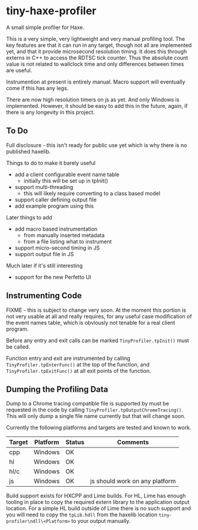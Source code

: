 # tiny-haxe-profiler
A small simple profiler for Haxe.

This is a very simple, very lightweight and very manual profiling tool. The key
features are that it can run in any target, though not all are implemented yet,
and that it provide microsecond resolution timing. It does this through externs
in C++ to access the RDTSC tick counter. Thus the absolute count value is not
related to wallclock time and only differences between times are useful.

Instrumention at present is entirely manual. Macro support will eventually come
if this has any legs.

There are now high resolution timers on js as yet. And only Windows is
implemented. However, it should be easy to add this in the future,
again, if there is any longevity in this project.

## To Do

Full disclosure - this isn't ready for public use yet which is why there
is no published haxelib.

Things to do to make it barely useful

   * add a client configurable event name table
     * initially this will be set up in tpInit()
   * support multi-threading
     * this will likely require converting to a class based model
   * support caller defining output file
   * add example program using this
  
Later things to add

   * add macro based instrumentation
     * from manually inserted metadata
     * from a file listing what to instrument
   * support micro-second timing in JS
   * support output file in JS
  
Much later if it's still interesting

   * support for the new Perfetto UI

## Instrumenting Code
FIXME - this is subject to change very soon. At the moment this portion is
not very usable at all and really requires, for any useful case modification
of the event names table, which is obviously not tenable for a real client
program.

Before any entry and exit calls can be marked `TinyProfiler.tpInit()` must
be called.

Function entry and exit are instrumented by calling `TinyProfiler.tpEnterFunc()` 
at the top of the function, and `TinyProfiler.tpExitFunc()` at all exit points
of the function.

## Dumping the Profiling Data

Dump to a Chrome tracing compatible file is supported by must be requested in
the code by calling `TinyProfiler.tpOutputChromeTracing()`. This will only dump
a single file name currently but that will change soon.

Currently the following platforms and targets are tested and known to work.

|Target|Platform|Status|Comments|
|-|-|-|-|
|cpp|Windows|OK
|hl|Windows|OK
|hl/c|Windows|OK
|js|Windows|OK|js should work on any platform

Build support exists for HXCPP and Lime builds. For HL, Lime has enough tooling
in place to copy the required extern library to the application output location.
For a simple HL build outside of Lime there is no such support and you will
need to copy the `tpLib.hdll` from the haxelib location
`tiny-profiler\ndll\<Platform>` to your output manually.